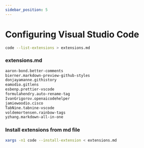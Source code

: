 ```yaml
---
sidebar_position: 5
---
```


# Configuring Visual Studio Code

``` bash
code --list-extensions > extensions.md
```

### extensions.md
``` md
aaron-bond.better-comments
bierner.markdown-preview-github-styles
donjayamanne.githistory
eamodio.gitlens
esbenp.prettier-vscode
formulahendry.auto-rename-tag
IvanGrigorov.openaicodehelper
jamiewoodio.cisco
TabNine.tabnine-vscode
voldemortensen.rainbow-tags
yzhang.markdown-all-in-one
```

### Install extensions from md file
``` bash
xargs -n1 code --install-extension < extensions.md
```

